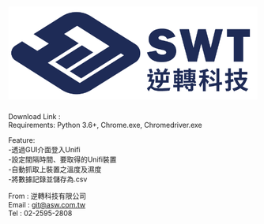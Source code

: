 # ![image](https://github.com/SwtOpenSource/GetTempAndHumidity/blob/master/swt.png)
Download Link : <br>
Requirements: Python 3.6+, Chrome.exe, Chromedriver.exe <br>
<!-- # Start -->
Feature:<br>
-透過GUI介面登入Unifi<br>
-設定間隔時間、要取得的Unifi裝置<br>
-自動抓取上裝置之溫度及濕度<br>
-將數據記錄並儲存為.csv<br>
<!-- # Info -->
From : 逆轉科技有限公司 <br>
Email : git@asw.com.tw <br>
Tel : 02-2595-2808 <br>
